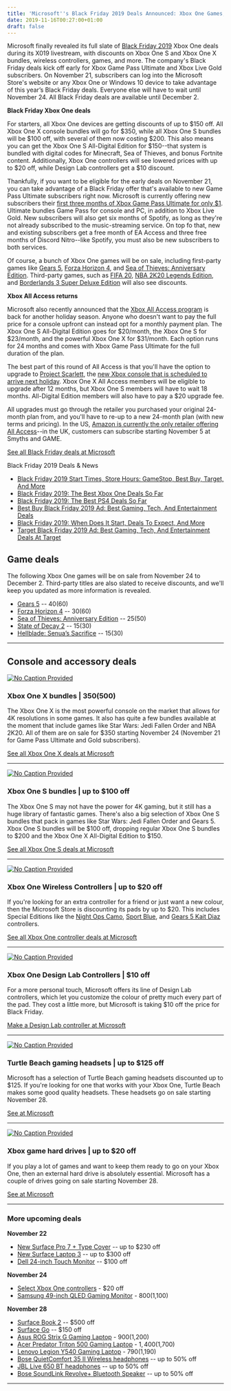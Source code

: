 ```yaml
---
title: 'Microsoft''s Black Friday 2019 Deals Announced: Xbox One Games, Consoles, And More'
date: 2019-11-16T00:27:00+01:00
draft: false
---
```


Microsoft finally revealed its full slate of [Black Friday 2019](https://www.gamespot.com/black-friday/) Xbox One deals during its X019 livestream, with discounts on Xbox One S and Xbox One X bundles, wireless controllers, games, and more. The company's Black Friday deals kick off early for Xbox Game Pass Ultimate and Xbox Live Gold subscribers. On November 21, subscribers can log into the Microsoft Store's website or any Xbox One or Windows 10 device to take advantage of this year’s Black Friday deals. Everyone else will have to wait until November 24. All Black Friday deals are available until December 2.

**Black Friday Xbox One deals**

For starters, all Xbox One devices are getting discounts of up to $150 off. All Xbox One X console bundles will go for $350, while all Xbox One S bundles will be $100 off, with several of them now costing $200. This also means you can get the Xbox One S All-Digital Edition for $150--that system is bundled with digital codes for Minecraft, Sea of Thieves, and bonus Fortnite content. Additionally, Xbox One controllers will see lowered prices with up to $20 off, while Design Lab controllers get a $10 discount.

Thankfully, if you want to be eligible for the early deals on November 21, you can take advantage of a Black Friday offer that's available to new Game Pass Ultimate subscribers right now. Microsoft is currently offering new subscribers their [first three months of Xbox Game Pass Ultimate for only $1](https://click.linksynergy.com/deeplink?id=VZfI20jEa0c&mid=24542&murl=https://www.microsoft.com/en-us/p/xbox-game-pass-ultimate/CFQ7TTC0KHS0/000F?activetab=pivot%3aoverviewtab). Ultimate bundles Game Pass for console and PC, in addition to Xbox Live Gold. New subscribers will also get six months of Spotify, as long as they're not already subscribed to the music-streaming service. On top fo that, new and existing subscribers get a free month of EA Access and three free months of Discord Nitro--like Spotify, you must also be new subscribers to both services.

Of course, a bunch of Xbox One games will be on sale, including first-party games like [Gears 5](https://www.gamespot.com/gears-5/), [Forza Horizon 4](https://www.gamespot.com/forza-horizon-4/), and [Sea of Thieves: Anniversary Edition](https://www.gamespot.com/sea-of-thieves/). Third-party games, such as [FIFA 20](https://www.gamespot.com/fifa-20/), [NBA 2K20 Legends Edition](https://www.gamespot.com/nba-2k20/), and [Borderlands 3 Super Deluxe Edition](https://www.gamespot.com/borderlands-3/) will also see discounts.

**Xbox All Access returns**

Microsoft also recently announced that the [Xbox All Access program](https://www.gamespot.com/articles/xbox-all-access-returns-with-upgrade-option-to-pro/1100-6470917/) is back for another holiday season. Anyone who doesn't want to pay the full price for a console upfront can instead opt for a monthly payment plan. The Xbox One S All-Digital Edition goes for $20/month, the Xbox One S for $23/month, and the powerful Xbox One X for $31/month. Each option runs for 24 months and comes with Xbox Game Pass Ultimate for the full duration of the plan.

The best part of this round of All Access is that you'll have the option to upgrade to [Project Scarlett](https://www.gamespot.com/xboxscarlett/), the [new Xbox console that is scheduled to arrive next holiday](https://www.gamespot.com/articles/xbox-scarlett-specs-release-date-next-gen-xbox-tec/1100-6466640/). Xbox One X All Access members will be eligible to upgrade after 12 months, but Xbox One S members will have to wait 18 months. All-Digital Edition members will also have to pay a $20 upgrade fee.

All upgrades must go through the retailer you purchased your original 24-month plan from, and you'll have to re-up to a new 24-month plan (with new terms and pricing). In the US, [Amazon is currently the only retailer offering All Access](https://www.amazon.com/stores/page/F7E71A07-C9EB-4793-8632-B33542360EDB?tag=gamespotdeals-20)\--in the UK, customers can subscribe starting November 5 at Smyths and GAME.

[See all Black Friday deals at Microsoft](https://click.linksynergy.com/deeplink?id=VZfI20jEa0c&amp;amp;amp;amp;amp;amp;amp;amp;amp;amp;amp;amp;amp;amp;amp;amp;mid=24542&amp;amp;amp;amp;amp;amp;amp;amp;amp;amp;amp;amp;amp;amp;amp;amp;murl=https://www.microsoft.com/en-us/store/b/black-Friday)

Black Friday 2019 Deals & News

*   [Black Friday 2019 Start Times, Store Hours: GameStop, Best Buy, Target, And More](https://www.gamespot.com/articles/black-friday-2019-start-times-store-hours-gamestop/1100-6471354/)
*   [Black Friday 2019: The Best Xbox One Deals So Far](https://www.gamespot.com/gallery/black-friday-2019-the-best-xbox-one-deals-we-know-/2900-3160/)
*   [Black Friday 2019: The Best PS4 Deals So Far](https://www.gamespot.com/gallery/black-friday-2019-ps4-deals-best-games-consoles-an/2900-3142/)
*   [Best Buy Black Friday 2019 Ad: Best Gaming, Tech, And Entertainment Deals](https://www.gamespot.com/articles/black-friday-2019-at-best-buy-the-best-gaming-tech/1100-6471254/)
*   [Black Friday 2019: When Does It Start, Deals To Expect, And More](https://www.gamespot.com/articles/black-friday-2019-leaked-ads-best-deals-store-hour/1100-6470200/)
*   [Target Black Friday 2019 Ad: Best Gaming, Tech, And Entertainment Deals At Target](https://www.gamespot.com/articles/black-friday-2019-at-target-the-best-gaming-tech-a/1100-6471218/)

**Game deals**
--------------

The following Xbox One games will be on sale from November 24 to December 2. Third-party titles are also slated to receive discounts, and we'll keep you updated as more information is revealed.

*   [Gears 5](https://click.linksynergy.com/deeplink?id=VZfI20jEa0c&mid=24542&murl=https://www.microsoft.com/en-us/p/gears-5/c2kdnlt2h7dm?activetab=pivot:overviewtab) -- $40 ($60)
*   [Forza Horizon 4](https://click.linksynergy.com/deeplink?id=VZfI20jEa0c&mid=24542&murl=https://www.microsoft.com/en-us/p/forza-horizon-4-standard-edition/9pnjxvcvwd4k?activetab=pivot%3aoverviewtab) -- $30 ($60)
*   [Sea of Thieves: Anniversary Edition](https://click.linksynergy.com/deeplink?id=VZfI20jEa0c&mid=24542&murl=https://www.microsoft.com/en-us/p/sea-of-thieves-anniversary-edition/9pcd5s0dmf5z?activetab=pivot:overviewtab) -- $25 ($50)
*   [State of Decay 2](https://click.linksynergy.com/deeplink?id=VZfI20jEa0c&mid=24542&murl=https://www.microsoft.com/en-us/p/state-of-decay-2/9nt4x7p8b9nb?activetab=pivot:overviewtab) -- $15 ($30)
*   [Hellblade: Senua’s Sacrifice](https://click.linksynergy.com/deeplink?id=VZfI20jEa0c&mid=24542&murl=https://www.microsoft.com/en-us/p/hellblade-senuas-sacrifice/c4z7qm8fsxm2?activetab=pivot:overviewtab) -- $15 ($30)

* * *

**Console and accessory deals**
-------------------------------

[![No Caption Provided](https://gamespot1.cbsistatic.com/uploads/original/1551/15511094/3604528-xoxbundles.jpg)](https://gamespot1.cbsistatic.com/uploads/original/1551/15511094/3604528-xoxbundles.jpg)

### **Xbox One X bundles | $350 ($500)**

The Xbox One X is the most powerful console on the market that allows for 4K resolutions in some games. It also has quite a few bundles available at the moment that include games like Star Wars: Jedi Fallen Order and NBA 2K20. All of them are on sale for $350 starting November 24 (November 21 for Game Pass Ultimate and Gold subscribers).

[See all Xbox One X deals at Microsoft](https://click.linksynergy.com/deeplink?id=VZfI20jEa0c&amp;amp;amp;amp;amp;amp;amp;amp;amp;amp;amp;amp;amp;amp;amp;amp;mid=24542&amp;amp;amp;amp;amp;amp;amp;amp;amp;amp;amp;amp;amp;amp;amp;amp;murl=https://www.microsoft.com/en-us/store/collections/xboxonexconsoles?icid=XboxConsoleCat_CP1_XboxOneX_X1XConsoles_060719)

* * *

[![No Caption Provided](https://gamespot1.cbsistatic.com/uploads/original/1551/15511094/3604529-xosbundles.jpg)](https://gamespot1.cbsistatic.com/uploads/original/1551/15511094/3604529-xosbundles.jpg)

### **Xbox One S bundles | up to $100 off**

The Xbox One S may not have the power for 4K gaming, but it still has a huge library of fantastic games. There's also a big selection of Xbox One S bundles that pack in games like Star Wars: Jedi Fallen Order and Gears 5. Xbox One S bundles will be $100 off, dropping regular Xbox One S bundles to $200 and the Xbox One X All-Digital Edition to $150.

[See all Xbox One S deals at Microsoft](https://click.linksynergy.com/deeplink?id=VZfI20jEa0c&amp;amp;amp;amp;amp;amp;amp;amp;amp;amp;amp;amp;amp;amp;amp;amp;mid=24542&amp;amp;amp;amp;amp;amp;amp;amp;amp;amp;amp;amp;amp;amp;amp;amp;murl=https://www.microsoft.com/en-us/store/collections/xboxonesconsoles?icid=XboxConsoleCat_CP2_XboxOneS_X1SConsoles_060719)

* * *

[![No Caption Provided](https://gamespot1.cbsistatic.com/uploads/original/1551/15511094/3604530-xocontrollers.jpg)](https://gamespot1.cbsistatic.com/uploads/original/1551/15511094/3604530-xocontrollers.jpg)

### **Xbox One Wireless Controllers | up to $20 off**

If you're looking for an extra controller for a friend or just want a new colour, then the Microsoft Store is discounting its pads by up to $20. This includes Special Editions like the [Night Ops Camo](https://click.linksynergy.com/deeplink?id=VZfI20jEa0c&mid=24542&murl=https://www.microsoft.com/en-us/p/xbox-wireless-controller-night-ops-camo-special-edition/93jtkdq8b71z?activetab=pivot%3aoverviewtab), [Sport Blue](https://click.linksynergy.com/deeplink?id=VZfI20jEa0c&mid=24542&murl=https://www.microsoft.com/en-us/p/xbox-wireless-controller-sport-blue-special-edition/8zxlqg7bd1qx), and [Gears 5 Kait Diaz](https://click.linksynergy.com/deeplink?id=VZfI20jEa0c&mid=24542&murl=https://www.microsoft.com/en-us/p/xbox-wireless-controller-gears-5-kait-diaz-limited-edition/90c421ss25rf) controllers.

[See all Xbox One controller deals at Microsoft](https://click.linksynergy.com/deeplink?id=VZfI20jEa0c&amp;amp;amp;amp;amp;amp;amp;amp;amp;amp;amp;amp;amp;amp;amp;amp;mid=24542&amp;amp;amp;amp;amp;amp;amp;amp;amp;amp;amp;amp;amp;amp;amp;amp;murl=https://www.microsoft.com/en-us/store/collections/xboxcontrollers?cat0=Devices)

* * *

[![No Caption Provided](https://gamespot1.cbsistatic.com/uploads/original/1551/15511094/3604531-designlabcontrollers.jpg)](https://gamespot1.cbsistatic.com/uploads/original/1551/15511094/3604531-designlabcontrollers.jpg)

### **Xbox One Design Lab Controllers | $10 off**

For a more personal touch, Microsoft offers its line of Design Lab controllers, which let you customize the colour of pretty much every part of the pad. They cost a little more, but Microsoft is taking $10 off the price for Black Friday.

[Make a Design Lab controller at Microsoft](https://click.linksynergy.com/deeplink?id=VZfI20jEa0c&amp;amp;amp;amp;amp;amp;amp;amp;amp;amp;amp;amp;amp;amp;amp;amp;mid=24542&amp;amp;amp;amp;amp;amp;amp;amp;amp;amp;amp;amp;amp;amp;amp;amp;murl=https://www.microsoft.com/en-us/store/configure/xbox-design-lab/900WZDF9XJVG)

* * *

[![No Caption Provided](https://gamespot1.cbsistatic.com/uploads/original/1551/15511094/3604534-tur.jpg)](https://gamespot1.cbsistatic.com/uploads/original/1551/15511094/3604534-tur.jpg)

### **Turtle Beach gaming headsets | up to $125 off**

Microsoft has a selection of Turtle Beach gaming headsets discounted up to $125. If you're looking for one that works with your Xbox One, Turtle Beach makes some good quality headsets. These headsets go on sale starting November 28.

[See at Microsoft](https://click.linksynergy.com/deeplink?id=VZfI20jEa0c&amp;amp;amp;amp;amp;amp;amp;amp;amp;amp;amp;amp;amp;amp;amp;amp;mid=24542&amp;amp;amp;amp;amp;amp;amp;amp;amp;amp;amp;amp;amp;amp;amp;amp;murl=https://www.microsoft.com/en-us/store/collections/Turtlebeachsale?icid=store_bfreveal20_reveal_TurtleBeach_110119)

* * *

[![No Caption Provided](https://gamespot1.cbsistatic.com/uploads/original/1551/15511094/3604535-wdblack.jpg)](https://gamespot1.cbsistatic.com/uploads/original/1551/15511094/3604535-wdblack.jpg)

### **Xbox game hard drives | up to $20 off**

If you play a lot of games and want to keep them ready to go on your Xbox One, then an external hard drive is absolutely essential. Microsoft has a couple of drives going on sale starting November 28.

[See at Microsoft](https://click.linksynergy.com/deeplink?id=VZfI20jEa0c&amp;amp;amp;amp;amp;amp;amp;amp;amp;amp;amp;amp;amp;amp;amp;amp;mid=24542&amp;amp;amp;amp;amp;amp;amp;amp;amp;amp;amp;amp;amp;amp;amp;amp;murl=https://www.microsoft.com/en-us/p/western-digital-wd-black-p10-game-drive-for-xbox-one/8w3gk9f99gjh?icid=store_bfreveal20_reveal_WDWD_110119&amp;amp;amp;amp;amp;amp;amp;amp;amp;amp;amp;amp;amp;amp;amp;amp;activetab=pivot:overviewtab)

* * *

### **More upcoming deals**

**November 22**

*   [New Surface Pro 7 + Type Cover](https://click.linksynergy.com/deeplink?id=VZfI20jEa0c&mid=24542&murl=https://www.microsoft.com/en-us/p/platinum-surface-pro-7-black-pro-type-cover-bundle-10th-gen-intel-core-i3/8mc0j8c7rdrw?cid=msft_web_collection&activetab=pivot:overviewtab) -- up to $230 off
*   [New Surface Laptop 3](https://click.linksynergy.com/deeplink?id=VZfI20jEa0c&mid=24542&murl=https://www.microsoft.com/en-us/p/surface-laptop-3/8VFGGH1R94TM?activetab=overview&icid=store_bfreveal20_reveal_SurfaceLaptop3_110119) -- up to $300 off
*   [Dell 24-inch Touch Monitor](https://click.linksynergy.com/deeplink?id=VZfI20jEa0c&mid=24542&murl=https://www.microsoft.com/en-us/p/dell-24-touch-monitor-p2418ht/94dzxmtpwz53?icid=store_bfreveal20_reveal_DellMonitor_110119&activetab=pivot%3aoverviewtab) -- $100 off

**November 24**

*   [Select Xbox One controllers](https://click.linksynergy.com/deeplink?id=VZfI20jEa0c&mid=24542&murl=https://www.microsoft.com/en-us/store/collections/xboxcontrollerssale?icid=store_bfreveal20_reveal_xboxcontrollers_110119) - $20 off
*   [Samsung 49-inch QLED Gaming Monitor](https://click.linksynergy.com/deeplink?id=VZfI20jEa0c&mid=24542&murl=https://www.microsoft.com/en-us/p/samsung-49-qled-gaming-monitor/8W7K81S8X5NG?icid=store_bfreveal20_reveal_SamsungQLED_110119&activetab=pivot%3aoverviewtab) - $800 ($1,100)

**November 28**

*   [Surface Book 2](https://click.linksynergy.com/deeplink?id=VZfI20jEa0c&mid=24542&murl=https://www.microsoft.com/en-us/p/surface-book-2/8mcpzjjcc98c?icid=store_bfreveal20_reveal_SurfaceBook2_110119&activetab=pivot%3aoverviewtab) -- $500 off
*   [Surface Go](https://click.linksynergy.com/deeplink?id=VZfI20jEa0c&mid=24542&murl=https://www.microsoft.com/en-us/p/surface-go/8v9dp4lnknsz?icid=store_bfreveal20_reveal_SurfaceGo_110119&activetab=pivot%3aoverviewtab) -- $150 off
*   [Asus ROG Strix G Gaming Laptop](https://click.linksynergy.com/deeplink?id=VZfI20jEa0c&mid=24542&murl=https://www.microsoft.com/en-us/p/asus-rog-strix-g-gl531gt-ub74-gaming-pc/8vs3pnbc26fc?icid=store_bfreveal20_reveal_ASUS_110119&activetab=pivot%3aoverviewtab) - $900 ($1,200)
*   [Acer Predator Triton 500 Gaming Laptop](https://click.linksynergy.com/deeplink?id=VZfI20jEa0c&mid=24542&murl=https://www.microsoft.com/en-us/p/acer-predator-triton-500-pt515-51-75bh-gaming-laptop/8s9ztzsqb47v?icid=store_bfreveal20_reveal_Acer_110119&activetab=pivot%3aoverviewtab) - $1,400 ($1,700)
*   [Lenovo Legion Y540 Gaming Laptop](https://click.linksynergy.com/deeplink?id=VZfI20jEa0c&mid=24542&murl=https://www.microsoft.com/en-us/p/Lenovo-Legion-Y540-15-81SY00D4US-Gaming-Laptop/8ZCQMV4WGS8Z?icid=store_bfreveal20_reveal_Lenovo_110119&activetab=pivot%3aoverviewtab) - $790 ($1,190)
*   [Bose QuietComfort 35 II Wireless headphones](https://click.linksynergy.com/deeplink?id=VZfI20jEa0c&mid=24542&murl=https://www.microsoft.com/en-us/p/bose-quietcomfort-35-ii-wireless-headphones/8wnmmpldbtsc?cid=msft_web_collection&activetab=pivot%3aoverviewtab) -- up to 50% off
*   [JBL Live 650 BT headphones](https://click.linksynergy.com/deeplink?id=VZfI20jEa0c&mid=24542&murl=https://www.microsoft.com/en-us/p/jbl-live-650-bt-headphones/8xb3qrsqrvj4?cid=msft_web_collection&activetab=pivot%3aoverviewtab) -- up to 50% off
*   [Bose SoundLink Revolve+ Bluetooth Speaker](https://click.linksynergy.com/deeplink?id=VZfI20jEa0c&mid=24542&murl=https://www.microsoft.com/en-us/p/bose-soundlink-revolve-bluetooth-speaker/8xrhz72kvkmw?cid=msft_web_collection&activetab=pivot%3aoverviewtab) -- up to 50% off

* * *